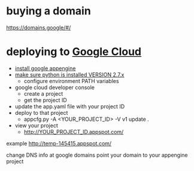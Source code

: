 # buying a domain

https://domains.google/#/

# deploying to [Google Cloud](https://cloud.google.com/)
- [install google appengine](https://cloud.google.com/appengine/docs/go/download)
- [make sure python is installed VERSION 2.7.x](https://www.python.org/downloads/release/python-2712/)
  - configure environment PATH variables
- google cloud developer console
  - create a project
  - get the project ID
- update the app.yaml file with your project ID
- deploy to that project
  - appcfg.py -A <YOUR_PROJECT_ID> -V v1 update .
- view your project
  - http://YOUR_PROJECT_ID.appspot.com/


example
http://temp-145415.appspot.com/


change DNS info at google domains
point your domain to your appengine project
